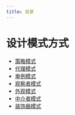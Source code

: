 ```yaml
---
title: 目录
---
```


<!-- ## 快速导航

<TOC /> -->
# 设计模式方式

* [策略模式](策略模式)
* [代理模式](代理模式)
* [单例模式](单例模式)
* [观察者模式](观察者模式)
* [外观模式](外观模式)
* [中介者模式](中介者模式)
* [装饰器模式](装饰器模式)
